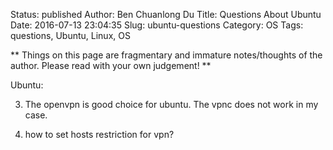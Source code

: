 Status: published
Author: Ben Chuanlong Du
Title: Questions About Ubuntu
Date: 2016-07-13 23:04:35
Slug: ubuntu-questions
Category: OS
Tags: questions, Ubuntu, Linux, OS

**
Things on this page are fragmentary and immature notes/thoughts of the author. 
Please read with your own judgement!
**
 


Ubuntu:

3. The openvpn is good choice for ubuntu. The vpnc does not work in my case. 

4. how to set hosts restriction for vpn?

